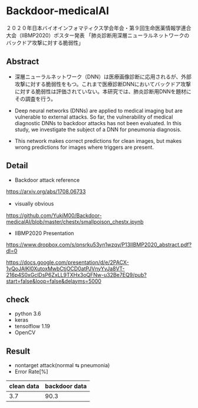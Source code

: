 # Backdoor-medicalAI
２０２０年日本バイオインフォマティクス学会年会・第９回生命医薬情報学連合大会（IIBMP2020）ポスター発表
「肺炎診断用深層ニューラルネットワークのバックドア攻撃に対する脆弱性」

## Abstract
- 深層ニューラルネットワーク（DNN）は医療画像診断に応用されるが、外部攻撃に対する脆弱性をもつ。これまで医療診断DNNにおいてバックドア攻撃に対する脆弱性は評価されていない。本研究では、肺炎診断用DNNを題材にその調査を行う。

- Deep neural networks (DNNs) are applied to medical imaging but are vulnerable to external attacks. So far, the vulnerability of medical diagnostic DNNs to backdoor attacks has not been evaluated. In this study, we investigate the subject of a DNN for pneumonia diagnosis.

- This network makes correct predictions for clean images, but makes wrong predictions for images where triggers are present.

## Detail
- Backdoor attack reference

https://arxiv.org/abs/1708.06733


- visually obvious　

https://github.com/YukiM00/Backdoor-medicalAI/blob/master/chestx/smallpoison_chestx.ipynb

- IIBMP2020 Presentation

https://www.dropbox.com/s/pnsrku53yn1wzqy/P13IIBMP2020_abstract.pdf?dl=0

https://docs.google.com/presentation/d/e/2PACX-1vQoJAlKl0XutoxMwbCtjOCD0atPJVnyYvJa8VT-216p4S0xGclDsP6ZxLL9TXHx3oQFNw-u32Be7EQ9/pub?start=false&loop=false&delayms=5000

## check
- python 3.6
- keras 
- tensolflow 1.19
- OpenCV

## Result
- nontarget attack(normal ⇆ pneumonia)
- Error Rate[%]

|       clean data       |     backdoor data      | 
| ---------------------- | ---------------------- |
|           3.7          |          90.3          |




